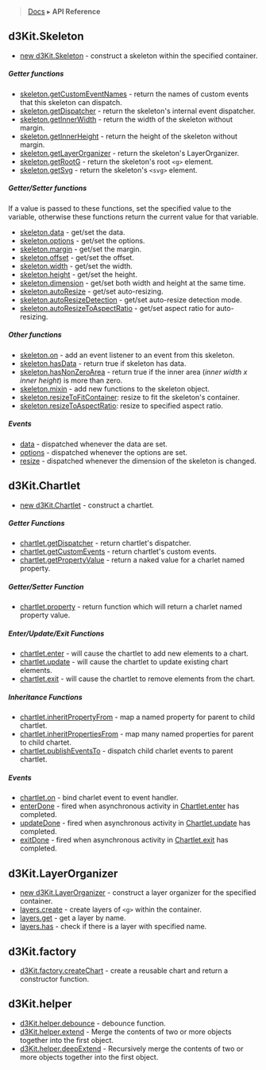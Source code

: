 > [Docs](README.md) ▸ **API Reference**

## d3Kit.Skeleton

* [new d3Kit.Skeleton](Skeleton#constructor) - construct a skeleton within the specified container.

##### Getter functions

* [skeleton.getCustomEventNames](Skeleton#getCustomEventNames) - return the names of custom events that this skeleton can dispatch.
* [skeleton.getDispatcher](Skeleton#getDispatcher) - return the skeleton's internal event dispatcher.
* [skeleton.getInnerWidth](Skeleton#getInnerWidth) - return the width of the skeleton without margin.
* [skeleton.getInnerHeight](Skeleton#getInnerHeight) - return the height of the skeleton without margin.
* [skeleton.getLayerOrganizer](Skeleton#getLayerOrganizer) - return the skeleton's LayerOrganizer.
* [skeleton.getRootG](Skeleton#getRootG) - return the skeleton's root ```<g>``` element.
* [skeleton.getSvg](Skeleton#getSvg) - return the skeleton's ```<svg>``` element.

##### Getter/Setter functions

If a value is passed to these functions, set the specified value to the variable, otherwise these functions return the current value for that variable.

* [skeleton.data](Skeleton#data) - get/set the data.
* [skeleton.options](Skeleton#options) - get/set the options.
* [skeleton.margin](Skeleton#margin) - get/set the margin.
* [skeleton.offset](Skeleton#offset) - get/set the offset.
* [skeleton.width](Skeleton#width) - get/set the width.
* [skeleton.height](Skeleton#height) - get/set the height.
* [skeleton.dimension](Skeleton#dimension) - get/set both width and height at the same time.
* [skeleton.autoResize](Skeleton#autoResize) - get/set auto-resizing.
* [skeleton.autoResizeDetection](Skeleton#autoResizeDetection) - get/set auto-resize detection mode.
* [skeleton.autoResizeToAspectRatio](Skeleton#autoResizeToAspectRatio) - get/set aspect ratio for auto-resizing.

##### Other functions

* [skeleton.on](Skeleton#on) - add an event listener to an event from this skeleton.
* [skeleton.hasData](Skeleton#hasData) - return true if skeleton has data.
* [skeleton.hasNonZeroArea](Skeleton#hasNonZeroArea) - return true if the inner area (*inner width x inner height*) is more than zero.
* [skeleton.mixin](Skeleton#mixin) - add new functions to the skeleton object.
* [skeleton.resizeToFitContainer](Skeleton#resizeToFitContainer): resize to fit the skeleton's container.
* [skeleton.resizeToAspectRatio](Skeleton#resizeToAspectRatio): resize to specified aspect ratio.

##### Events

* [data](Skeleton#event_data) - dispatched whenever the data are set.
* [options](Skeleton#event_options) - dispatched whenever the options are set.
* [resize](Skeleton#event_resize) - dispatched whenever the dimension of the skeleton is changed.

## d3Kit.Chartlet

* [new d3Kit.Chartlet](Chartlet#constructor) - construct a chartlet.

##### Getter Functions

* [chartlet.getDispatcher](Chartlet#getDispatcher) - return chartlet's dispatcher.
* [chartlet.getCustomEvents](Chartlet#getCustomEvents) - return chartlet's custom events.
* [chartlet.getPropertyValue](Chartlet#getPropertyValue) - return a naked value for a charlet named property.

##### Getter/Setter Function

* [chartlet.property](Chartlet#property) - return function which will return a charlet named property value.

##### Enter/Update/Exit Functions

* [chartlet.enter](Chartlet#enter) - will cause the chartlet to add new elements to a chart.
* [chartlet.update](Chartlet#update) - will cause the chartlet to update existing chart elements.
* [chartlet.exit](Chartlet#exit) - will cause the chartlet to remove elements from the chart.

##### Inheritance Functions

* [chartlet.inheritPropertyFrom](Chartlet#inheritPropertyFrom) - map a named property for parent to child chartlet.
* [chartlet.inheritPropertiesFrom](Chartlet#inheritPropertiesFrom) - map many named properties for parent to child chartet.
* [chartlet.publishEventsTo](Chartlet#publishEventsTo) - dispatch child charlet events to parent chartlet.

##### Events

* [chartlet.on](Chartlet#on) - bind charlet event to event handler.
* [enterDone](Chartlet#enterDone) - fired when asynchronous activity in [Chartlet.enter](Chartlet#enter) has completed.
* [updateDone](Chartlet#updateDone) - fired when asynchronous activity in [Chartlet.update](Chartlet#update) has completed.
* [exitDone](Chartlet#exitDone) - fired when asynchronous activity in [Chartlet.exit](Chartlet#exit) has completed.

## d3Kit.LayerOrganizer

* [new d3Kit.LayerOrganizer](LayerOrganizer#constructor) - construct a layer organizer for the specified container.
* [layers.create](LayerOrganizer#create) - create layers of ```<g>``` within the container.
* [layers.get](LayerOrganizer#get) - get a layer by name.
* [layers.has](LayerOrganizer#has) - check if there is a layer with specified name.

## d3Kit.factory

* [d3Kit.factory.createChart](Factory#createChart) - create a reusable chart and return a constructor function.

## d3Kit.helper

* [d3Kit.helper.debounce](Helper#debounce) - debounce function.
* [d3Kit.helper.extend](Helper#extend) - Merge the contents of two or more objects together into the first object.
* [d3Kit.helper.deepExtend](Helper#deepExtend) - Recursively merge the contents of two or more objects together into the first object.

